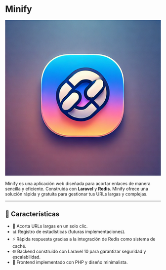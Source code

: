 # Minify

![Minify Logo](https://github.com/rodrigocarreonc/mynify/blob/main/frontend/icon.webp)

Minify es una aplicación web diseñada para acortar enlaces de manera sencilla y eficiente. Construida con **Laravel** y **Redis**. Minify ofrece una solución rápida y gratuita para gestionar tus URLs largas y complejas.

---

## 🚀 **Características**

- 🔗 Acorta URLs largas en un solo clic.
- 📊 Registro de estadísticas (futuras implementaciones).
- ⚡ Rápida respuesta gracias a la integración de Redis como sistema de caché.
- 🌐 Backend construido con Laravel 10 para garantizar seguridad y escalabilidad.
- 🎨 Frontend implementado con PHP y diseño minimalista.

